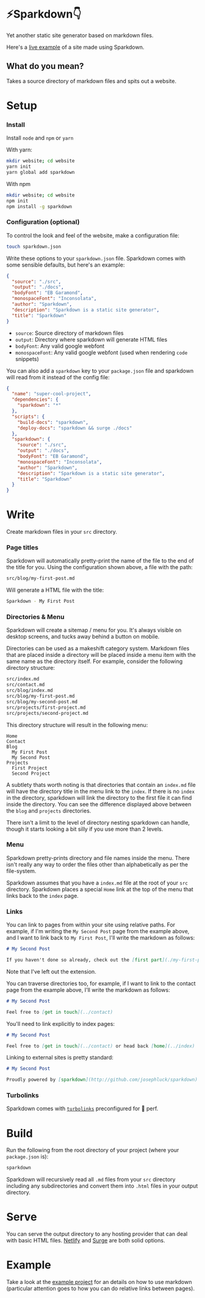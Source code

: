 # :zap:Sparkdown:point_down:

Yet another static site generator based on markdown files.

Here's a [live example](http://josephluck.co.uk) of a site made using Sparkdown.

## What do you mean?

Takes a source directory of markdown files and spits out a website.

# Setup

### Install

Install `node` and `npm` or `yarn`

With yarn: 

```bash
mkdir website; cd website
yarn init
yarn global add sparkdown
```

With npm

```bash
mkdir website; cd website
npm init
npm install -g sparkdown
```

### Configuration (optional)

To control the look and feel of the website, make a configuration file:

```bash
touch sparkdown.json
```

Write these options to your `sparkdown.json` file. Sparkdown comes with some sensible defaults, but here's an example:

```json
{
  "source": "./src",
  "output": "./docs",
  "bodyFont": "EB Garamond",
  "monospaceFont": "Inconsolata",
  "author": "Sparkdown",
  "description": "Sparkdown is a static site generator",
  "title": "Sparkdown"
}
```

- `source`: Source directory of markdown files
- `output`: Directory where sparkdown will generate HTML files
- `bodyFont`: Any valid google webfont
- `monospaceFont`: Any valid google webfont (used when rendering `code` snippets)

You can also add a `sparkdown` key to your `package.json` file and sparkdown will read from it instead of the config file:

```json
{
  "name": "super-cool-project",
  "dependencies": {
    "sparkdown": "*"
  },
  "scripts": {
    "build-docs": "sparkdown",
    "deploy-docs": "sparkdown && surge ./docs"
  },
  "sparkdown": {
    "source": "./src",
    "output": "./docs",
    "bodyFont": "EB Garamond",
    "monospaceFont": "Inconsolata",
    "author": "Sparkdown",
    "description": "Sparkdown is a static site generator",
    "title": "Sparkdown"
  }
}
```

# Write

Create markdown files in your `src` directory.

### Page titles

Sparkdown will automatically pretty-print the name of the file to the end of the title for you. Using the configuration shown above, a file with the path:

```bash
src/blog/my-first-post.md
``` 

Will generate a HTML file with the title:

```bash
Sparkdown - My First Post
```

### Directories & Menu

Sparkdown will create a sitemap / menu for you. It's always visible on desktop screens, and tucks away behind a button on mobile.

Directories can be used as a makeshift category system. Markdown files that are placed inside a directory will be placed inside a menu item with the same name as the directory itself. For example, consider the following directory structure:

```bash
src/index.md
src/contact.md
src/blog/index.md
src/blog/my-first-post.md
src/blog/my-second-post.md
src/projects/first-project.md
src/projects/second-project.md
```

This directory structure will result in the following menu:

```
Home
Contact
Blog
  My First Post
  My Second Post
Projects
  First Project
  Second Project
```

A subtlety thats worth noting is that directories that contain an `index.md` file will have the directory title in the menu link to the `index`. If there is no `index` in the directory, sparkdown will link the directory to the first file it can find inside the directory. You can see the difference displayed above between the `blog` and `projects` directories.

There isn't a limit to the level of directory nesting sparkdown can handle, though it starts looking a bit silly if you use more than 2 levels.

### Menu

Sparkdown pretty-prints directory and file names inside the menu. There isn't really any way to order the files other than alphabetically as per the file-system.

Sparkdown assumes that you have a `index.md` file at the root of your `src` directory. Sparkdown places a special `Home` link at the top of the menu that links back to the `index` page.

### Links

You can link to pages from within your site using relative paths. For example, if I'm writing the `My Second Post` page from the example above, and I want to link back to `My First Post`, I'll write the markdown as follows:

```markdown
# My Second Post

If you haven't done so already, check out the [first part](./my-first-post)
``` 

Note that I've left out the extension.

You can traverse directories too, for example, if I want to link to the contact page from the example above, I'll write the markdown as follows:

```markdown
# My Second Post

Feel free to [get in touch](../contact)
```

You'll need to link explicitly to index pages:

```markdown
# My Second Post

Feel free to [get in touch](../contact) or head back [home](../index)
```

Linking to external sites is pretty standard:


```markdown
# My Second Post

Proudly powered by [sparkdown](http://github.com/josephluck/sparkdown)
```

### Turbolinks

Sparkdown comes with [`turbolinks`](https://github.com/turbolinks/) preconfigured for :100: perf. 

# Build

Run the following from the root directory of your project (where your `package.json` is):

```bash
sparkdown
```

Sparkdown will recursively read all `.md` files from your `src` directory including any subdirectories and convert them into `.html` files in your output directory.

# Serve

You can serve the output directory to any hosting provider that can deal with basic HTML files. [Netlify](https://www.netlify.com/) and [Surge](https://surge.sh) are both solid options.

# Example

Take a look at the [example project](./example) for an details on how to use markdown (particular attention goes to how you can do relative links between pages).
